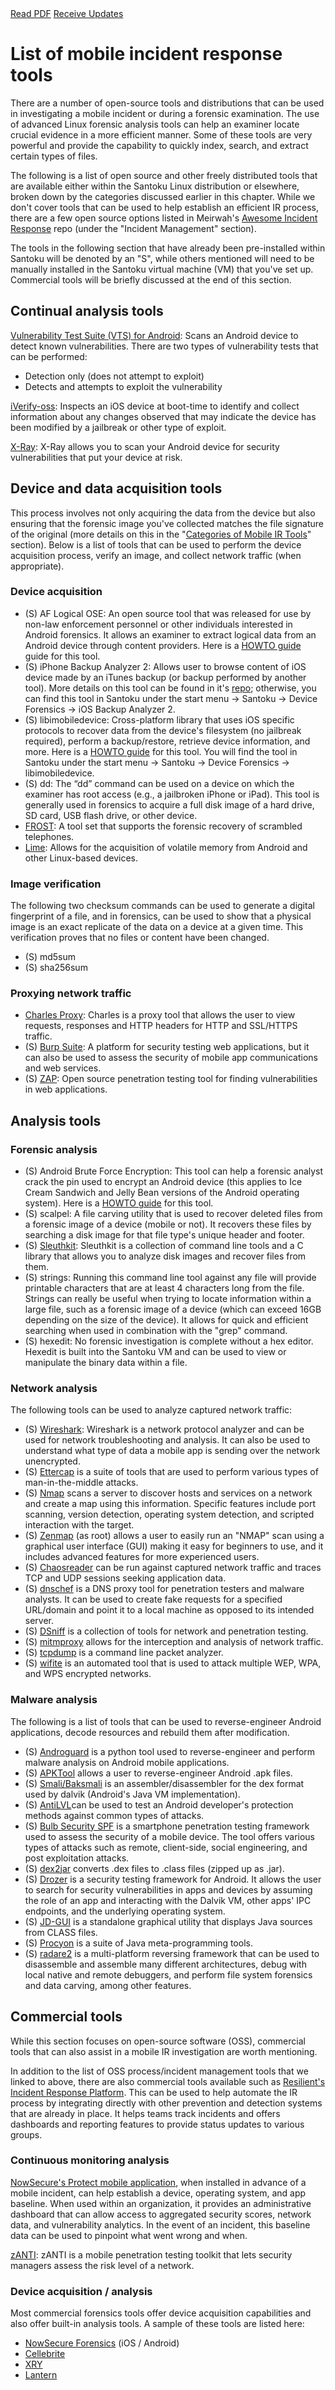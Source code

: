 <div class="cta-banner">
  <a class="cta-banner-pdf" href="https://info.nowsecure.com/IRforAndroidandiOS_PDFRequest.html">Read PDF<i class="fa fa-file-pdf-o"></i></a>
  <a class="cta-banner-update" href="https://info.nowsecure.com/IRforAndroidandiOS_Updates.html">Receive Updates<i class="fa fa-bell-o"></i></a>
</div>

# List of mobile incident response tools

There are a number of open-source tools and distributions that can be used in investigating a mobile incident or during a forensic examination.  The use of advanced Linux forensic analysis tools can help an examiner locate crucial evidence in a more efficient manner. Some of these tools are very powerful and provide the capability to quickly index, search, and extract certain types of files.

The following is a list of open source and other freely distributed tools that are available either within the Santoku Linux distribution or elsewhere, broken down by the categories discussed earlier in this chapter. While we don't cover tools that can be used to help establish an efficient IR process, there are a few open source options listed in Meirwah's [Awesome Incident Response](https://github.com/meirwah/awesome-incident-response) repo (under the "Incident Management" section). 

The tools in the following section that have already been pre-installed within Santoku will be denoted by an "S", while others mentioned will need to be manually installed in the Santoku virtual machine (VM) that you've set up. Commercial tools will be briefly discussed at the end of this section.

## Continual analysis tools
[Vulnerability Test Suite (VTS) for Android](https://github.com/nowsecure/android-vts): Scans an Android device to detect known vulnerabilities. There are two types of vulnerability tests that can be performed:

* Detection only (does not attempt to exploit)
* Detects and attempts to exploit the vulnerability

[iVerify-oss](https://github.com/trailofbits/iverify-oss): Inspects an iOS device at boot-time to identify and collect information about any changes observed that may indicate the device has been modified by a jailbreak or other type of exploit.

[X-Ray](https://labs.duosecurity.com/xray): X-Ray allows you to scan your Android device for security vulnerabilities that put your device at risk. 


## Device and data acquisition tools
This process involves not only acquiring the data from the device but also ensuring that the forensic image you've collected matches the file signature of the original (more details on this in the "[Categories of Mobile IR Tools](../mobile-ir-tool-categories.md)" section). Below is a list of tools that can be used to perform the device acquisition process, verify an image, and collect network traffic (when appropriate).

### Device acquisition
* (S) AF Logical OSE: An open source tool that was released for use by non-law enforcement personnel or other individuals interested in Android forensics. It allows an examiner to extract logical data from an Android device through content providers. Here is a [HOWTO guide](https://santoku-linux.com/howto/howto-use-aflogical-ose-logical-forensics-android/) guide for this tool.
* (S) iPhone Backup Analyzer 2:  Allows user to browse content of iOS device made by an iTunes backup (or backup performed by another tool). More details on this tool can be found in it's [repo](https://github.com/PicciMario/iPhone-Backup-Analyzer-2); otherwise, you can find this tool in Santoku under the start menu -> Santoku -> Device Forensics -> iOS Backup Analyzer 2.
* (S) libimobiledevice: Cross-platform library that uses iOS specific protocols to recover data from the device's filesystem (no jailbreak required), perform a backup/restore, retrieve device information, and more. Here is a [HOWTO guide](https://santoku-linux.com/howto/mobile-forensics/howto-create-a-logical-backup-of-an-ios-device-using-libimobiledevice-on-santoku-linux/) for this tool. You will find the tool in Santoku under the start menu -> Santoku -> Device Forensics -> libimobiledevice.
* (S) dd:  The “dd” command can be used on a device on which the examiner has root access (e.g., a jailbroken iPhone or iPad). This tool is generally used in forensics to acquire a full disk image of a hard drive, SD card, USB flash drive, or other device.
* [FROST](https://www1.informatik.uni-erlangen.de/frost): A tool set that supports the forensic recovery of scrambled telephones. 
* [Lime](https://github.com/504ensicslabs/lime): Allows for the acquisition of volatile memory from Android and other Linux-based devices.

### Image verification 
The following two checksum commands can be used to generate a digital fingerprint of a file, and in forensics, can be used to show that a physical image is an exact replicate of the data on a device at a given time. This verification proves that no files or content have been changed.

* (S) md5sum
* (S) sha256sum

### Proxying network traffic
* [Charles Proxy](https://www.charlesproxy.com/): Charles is a proxy tool that allows the user to view requests, responses and HTTP headers for HTTP and SSL/HTTPS traffic.
* (S) [Burp Suite](https://portswigger.net/burp/):  A platform for security testing web applications, but it can also be used to assess the security of mobile app communications and web services. 
* (S) [ZAP](https://www.owasp.org/index.php/OWASP_Zed_Attack_Proxy_Project): Open source penetration testing tool for finding vulnerabilities in web applications.

## Analysis tools
### Forensic analysis
  * (S) Android Brute Force Encryption: This tool can help a forensic analyst crack the pin used to encrypt an Android device (this applies to Ice Cream Sandwich and Jelly Bean versions of the Android operating system).  Here is a [HOWTO guide](https://santoku-linux.com/howto/mobile-forensics/how-to-brute-force-android-encryption/) for this tool.
  * (S) scalpel:  A file carving utility that is used to recover deleted files from a forensic image of a device (mobile or not). It recovers these files by searching a disk image for that file type's unique header and footer.
  * (S) [Sleuthkit](http://www.sleuthkit.org/): Sleuthkit is a collection of command line tools and a C library that allows you to analyze disk images and recover files from them.
  * (S) strings:  Running this command line tool against any file will provide printable characters that are at least 4 characters long from the file. Strings can really be useful when trying to locate information within a large file, such as a forensic image of a device (which can exceed 16GB depending on the size of the device). It allows for quick and efficient searching when used in combination with the "grep" command.
  * (S) hexedit: No forensic investigation is complete without a hex editor. Hexedit is built into the Santoku VM and can be used to view or manipulate the binary data within a file.

### Network analysis
The following tools can be used to analyze captured network traffic:

* (S) [Wireshark](https://www.wireshark.org/): Wireshark is a network protocol analyzer and can be used for network troubleshooting and analysis. It can also be used to understand what type of data a mobile app is sending over the network unencrypted.
* (S) [Ettercap](https://ettercap.github.io/ettercap/) is a suite of tools that are used to perform various types of man-in-the-middle attacks. 
* (S) [Nmap](https://nmap.org/) scans a server to discover hosts and services on a network and create a map using this information. Specific features include port scanning, version detection, operating system detection, and scripted interaction with the target.
* (S) [Zenmap](https://nmap.org/zenmap/) (as root) allows a user to easily run an "NMAP" scan using a graphical user interface (GUI) making it easy for beginners to use, and it includes advanced features for more experienced users.
* (S) [Chaosreader](http://chaosreader.sourceforge.net/) can be run against captured network traffic and traces TCP and UDP sessions seeking application data.
* (S) [dnschef](http://thesprawl.org/projects/dnschef/) is a DNS proxy tool for penetration testers and malware analysts. It can be used to create fake requests for a specified URL/domain and point it to a local machine as opposed to its intended server.
* (S) [DSniff](http://www.monkey.org/~dugsong/dsniff/) is a collection of tools for network and penetration testing.
* (S) [mitmproxy](https://mitmproxy.org/) allows for the interception and analysis of network traffic.
* (S) [tcpdump](http://www.tcpdump.org/manpages/tcpdump.1.html) is a command line packet analyzer.
* (S) [wifite](https://github.com/derv82/wifite) is an automated tool that is used to attack multiple WEP, WPA, and WPS encrypted networks.

### Malware analysis
The following is a list of tools that can be used to reverse-engineer Android applications, decode resources and rebuild them after modification.

* (S) [Androguard](https://github.com/androguard/androguard) is a python tool used to reverse-engineer and perform malware analysis on Android mobile applications.
* (S) [APKTool](http://ibotpeaches.github.io/Apktool/) allows a user to reverse-engineer Android .apk files.
* (S) [Smali/Baksmali](https://github.com/JesusFreke/smali/wiki) is an assembler/disassembler for the dex format used by dalvik (Android's Java VM implementation).
* (S) [AntiLVL](http://androidcracking.blogspot.com/p/antilvl_01.html)can be used to test an Android developer's protection methods against common types of attacks. 
* (S) [Bulb Security SPF](https://github.com/georgiaw/Smartphone-Pentest-Framework) is a smartphone penetration testing framework used to assess the security of a mobile device. The tool offers various types of attacks such as remote, client-side, social engineering, and post exploitation attacks.
* (S) [dex2jar](https://github.com/pxb1988/dex2jar) converts .dex files to .class files (zipped up as .jar).
* (S) [Drozer](https://github.com/mwrlabs/drozer) is a security testing framework for Android. It allows the user to search for security vulnerabilities in apps and devices by assuming the role of an app and interacting with the Dalvik VM, other apps' IPC endpoints, and the underlying operating system.
* (S) [JD-GUI](https://github.com/java-decompiler/jd-gui) is a standalone graphical utility that displays Java sources from CLASS files.
* (S) [Procyon](https://bitbucket.org/mstrobel/procyon/) is a suite of Java meta-programming tools.
* (S) [radare2](http://radare.org/r/) is a multi-platform reversing framework that can be used to disassemble and assemble many different architectures, debug with local native and remote debuggers, and perform file system forensics and data carving, among other features.


## Commercial tools
While this section focuses on open-source software (OSS), commercial tools that can also assist in a mobile IR investigation are worth mentioning.

In addition to the list of OSS process/incident management tools that we linked to above, there are also commercial tools available such as [Resilient's Incident Response Platform](https://www.resilientsystems.com/). This can be used to help automate the IR process by integrating directly with other prevention and detection systems that are already in place. It helps teams track incidents and offers dashboards and reporting features to provide status updates to various groups.

### Continuous monitoring analysis
[NowSecure's Protect mobile application](https://www.nowsecure.com/protect/), when installed in advance of a mobile incident, can help establish a device, operating system, and app baseline. When used within an organization, it provides an administrative dashboard that can allow access to aggregated security scores, network data, and vulnerability analytics. In the event of an incident, this baseline data can be used to pinpoint what went wrong and when.

[zANTI](https://github.com/Zimperium/zanti_plugins): zANTI is a mobile penetration testing toolkit that lets security managers assess the risk level of a network.

### Device acquisition / analysis
Most commercial forensics tools offer device acquisition capabilities and also offer built-in analysis tools. A sample of these tools are listed here:

* [NowSecure Forensics](https://www.nowsecure.com/forensics/) (iOS / Android)
* [Cellebrite](http://www.cellebrite.com/Mobile-forensics)
* [XRY](https://www.msab.com/products/xry/)
* [Lantern](https://katanaforensics.com/products/)

